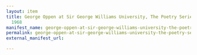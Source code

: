 ```yaml
---
layout: item
title: George Oppen at Sir George Williams University, The Poetry Series, 25 November
  1968
manifest_name: george-oppen-at-sir-george-williams-university-the-poetry-series-25-november-1968
permalink: george-oppen-at-sir-george-williams-university-the-poetry-series-25-november-1968
external_manifest_url: 

---
```

<!-- Add an essay or interpretive material below this line,
using HTML or markdown.  Do not modify this file above this line -->
